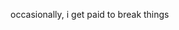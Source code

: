 occasionally, i get paid to break things 

<div align="right">
    <a href="https://komarev.com/ghpvc/?username=garmir&style=flat-square">
    </a>
</div>




